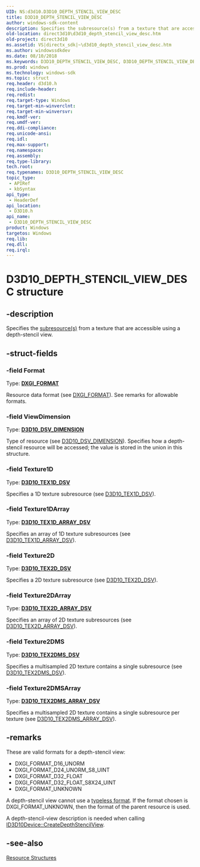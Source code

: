 ```yaml
---
UID: NS:d3d10.D3D10_DEPTH_STENCIL_VIEW_DESC
title: D3D10_DEPTH_STENCIL_VIEW_DESC
author: windows-sdk-content
description: Specifies the subresource(s) from a texture that are accessible using a depth-stencil view.
old-location: direct3d10\d3d10_depth_stencil_view_desc.htm
old-project: direct3d10
ms.assetid: VS|directx_sdk|~\d3d10_depth_stencil_view_desc.htm
ms.author: windowssdkdev
ms.date: 08/10/2018
ms.keywords: D3D10_DEPTH_STENCIL_VIEW_DESC, D3D10_DEPTH_STENCIL_VIEW_DESC structure [Direct3D 10], bc861c79-f54d-480a-d677-9bbbd949112b, d3d10/D3D10_DEPTH_STENCIL_VIEW_DESC, direct3d10.d3d10_depth_stencil_view_desc
ms.prod: windows
ms.technology: windows-sdk
ms.topic: struct
req.header: d3d10.h
req.include-header: 
req.redist: 
req.target-type: Windows
req.target-min-winverclnt: 
req.target-min-winversvr: 
req.kmdf-ver: 
req.umdf-ver: 
req.ddi-compliance: 
req.unicode-ansi: 
req.idl: 
req.max-support: 
req.namespace: 
req.assembly: 
req.type-library: 
tech.root: 
req.typenames: D3D10_DEPTH_STENCIL_VIEW_DESC
topic_type:
 - APIRef
 - kbSyntax
api_type:
 - HeaderDef
api_location:
 - D3D10.h
api_name:
 - D3D10_DEPTH_STENCIL_VIEW_DESC
product: Windows
targetos: Windows
req.lib: 
req.dll: 
req.irql: 
---
```


# D3D10_DEPTH_STENCIL_VIEW_DESC structure


## -description


Specifies the <a href="https://msdn.microsoft.com/en-us/library/Bb205133(v=VS.85).aspx">subresource(s)</a> from a texture that are accessible using a depth-stencil view.


## -struct-fields




### -field Format

Type: <b><a href="https://msdn.microsoft.com/en-us/library/Bb173059(v=VS.85).aspx">DXGI_FORMAT</a></b>

Resource data  format (see <a href="https://msdn.microsoft.com/en-us/library/Bb173059(v=VS.85).aspx">DXGI_FORMAT</a>). See remarks for allowable formats.


### -field ViewDimension

Type: <b><a href="https://msdn.microsoft.com/en-us/library/Bb205043(v=VS.85).aspx">D3D10_DSV_DIMENSION</a></b>

Type of resource (see <a href="https://msdn.microsoft.com/en-us/library/Bb205043(v=VS.85).aspx">D3D10_DSV_DIMENSION</a>). Specifies how a depth-stencil resource will be accessed; the value is stored in the union in this structure.


### -field Texture1D

Type: <b><a href="https://msdn.microsoft.com/en-us/library/Bb172461(v=VS.85).aspx">D3D10_TEX1D_DSV</a></b>

Specifies a 1D texture subresource (see <a href="https://msdn.microsoft.com/en-us/library/Bb172461(v=VS.85).aspx">D3D10_TEX1D_DSV</a>).


### -field Texture1DArray

Type: <b><a href="https://msdn.microsoft.com/en-us/library/Bb172458(v=VS.85).aspx">D3D10_TEX1D_ARRAY_DSV</a></b>

Specifies an array of 1D texture subresources (see <a href="https://msdn.microsoft.com/en-us/library/Bb172458(v=VS.85).aspx">D3D10_TEX1D_ARRAY_DSV</a>).


### -field Texture2D

Type: <b><a href="https://msdn.microsoft.com/en-us/library/Bb172473(v=VS.85).aspx">D3D10_TEX2D_DSV</a></b>

Specifies a 2D texture subresource (see <a href="https://msdn.microsoft.com/en-us/library/Bb172473(v=VS.85).aspx">D3D10_TEX2D_DSV</a>).


### -field Texture2DArray

Type: <b><a href="https://msdn.microsoft.com/en-us/library/Bb172470(v=VS.85).aspx">D3D10_TEX2D_ARRAY_DSV</a></b>

Specifies an array of 2D texture subresources (see <a href="https://msdn.microsoft.com/en-us/library/Bb172470(v=VS.85).aspx">D3D10_TEX2D_ARRAY_DSV</a>).


### -field Texture2DMS

Type: <b><a href="https://msdn.microsoft.com/en-us/library/Bb172467(v=VS.85).aspx">D3D10_TEX2DMS_DSV</a></b>

Specifies a multisampled 2D texture contains a single subresource (see <a href="https://msdn.microsoft.com/en-us/library/Bb172467(v=VS.85).aspx">D3D10_TEX2DMS_DSV</a>).


### -field Texture2DMSArray

Type: <b><a href="https://msdn.microsoft.com/en-us/library/Bb172464(v=VS.85).aspx">D3D10_TEX2DMS_ARRAY_DSV</a></b>

Specifies a multisampled 2D texture contains a single subresource per texture (see <a href="https://msdn.microsoft.com/en-us/library/Bb172464(v=VS.85).aspx">D3D10_TEX2DMS_ARRAY_DSV</a>).


## -remarks



These are valid formats for a depth-stencil view:

<ul>
<li>DXGI_FORMAT_D16_UNORM</li>
<li>DXGI_FORMAT_D24_UNORM_S8_UINT</li>
<li>DXGI_FORMAT_D32_FLOAT</li>
<li>DXGI_FORMAT_D32_FLOAT_S8X24_UINT</li>
<li>DXGI_FORMAT_UNKNOWN</li>
</ul>
A depth-stencil view cannot use a <a href="https://msdn.microsoft.com/en-us/library/Bb205128(v=VS.85).aspx">typeless format</a>.  If the format chosen is DXGI_FORMAT_UNKNOWN, then the format of the parent resource is used.

A depth-stencil-view description is needed when calling <a href="https://msdn.microsoft.com/en-us/library/Bb173547(v=VS.85).aspx">ID3D10Device::CreateDepthStencilView</a>.




## -see-also




<a href="https://msdn.microsoft.com/en-us/library/Bb205277(v=VS.85).aspx">Resource Structures</a>
 

 

